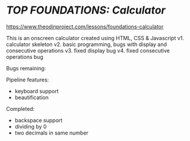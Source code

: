 # *TOP FOUNDATIONS: Calculator*

https://www.theodinproject.com/lessons/foundations-calculator

This is an onscreen calculator created using HTML, CSS & Javascript
v1. calculator skeleton
v2. basic programming, bugs with display and consecutive operations
v3. fixed display bug
v4. fixed consecutive operations bug


Bugs remaining:



Pipeline features:

- keyboard support
- beautification


Completed:
- backspace support
- dividing by 0
- two decimals in same number
